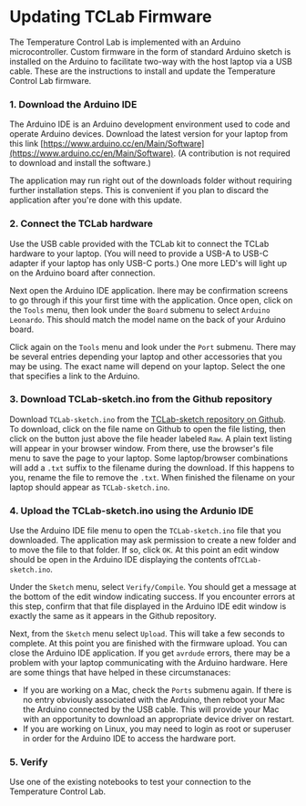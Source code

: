 # Updating TCLab Firmware

The Temperature Control Lab is implemented with an Arduino microcontroller. Custom firmware in the form of standard Arduino sketch is installed on the Arduino to facilitate two-way with the host laptop via a USB cable. These are the instructions to  install and update the Temperature Control Lab firmware.

### 1. Download the Arduino IDE

The Arduino IDE is an Arduino development environment used to code and operate Arduino devices. Download the latest version for your laptop from this link [https://www.arduino.cc/en/Main/Software](https://www.arduino.cc/en/Main/Software). (A contribution is not required to download and install the software.)

The application may run right out of the downloads folder without requiring further installation steps. This is convenient if you plan to discard the application after you're done with this update.

### 2. Connect the TCLab hardware

Use the USB cable provided with the TCLab kit to connect the TCLab hardware to your laptop. (You will need to provide a USB-A to USB-C adapter if your laptop has only USB-C ports.) One more LED's will light up on the Arduino board after connection.

Next open the Arduino IDE application. Ihere may be confirmation screens to go through if this your first time with the application. Once open, click on the `Tools` menu, then look under the `Board` submenu to select `Arduino Leonardo`. This should match the model name on the back of your Arduino board.

Click again on the `Tools` menu and look under the `Port` submenu. There may be several entries depending your laptop and other accessories that you may be using. The exact name will depend on your laptop. Select the one that specifies a link to the Arduino. 

### 3. Download TCLab-sketch.ino from the Github repository

Download `TCLab-sketch.ino` from the [TCLab-sketch repository on Github](https://github.com/jckantor/TCLab-sketch/tree/master/TCLab-sketch). To download, click on the file name on Github to open the file listing, then click on the button just above the file header labeled `Raw`. A plain text listing will appear in your browser window. From there, use the browser's file menu to save the page to your laptop. Some laptop/browser combinations will add a `.txt` suffix to the filename during the download. If this happens to you, rename the file to remove the `.txt`.  When finished the filename on your laptop should appear as `TCLab-sketch.ino`.

### 4. Upload the TCLab-sketch.ino using the Ardunio IDE

Use the Arduino IDE file menu to open the `TCLab-sketch.ino` file that you downloaded. The application may ask permission to create a new folder and to move the file to that folder. If so, click `OK`. At this point an edit window should be open in the Arduino IDE displaying the contents of`TCLab-sketch.ino`. 

Under the `Sketch` menu, select `Verify/Compile`. You should  get a message at the bottom of the edit window indicating success. If you encounter errors at this step, confirm that that file displayed in the Arduino IDE edit window is exactly the same as it appears in the Github repository.

Next, from the `Sketch` menu select `Upload`.  This will take a few seconds to complete. At this point you are finished with the firmware upload. You can close the Arduino IDE application. If you get `avrdude` errors, there may be a problem with your laptop communicating with the Arduino hardware. Here are some things that have helped in these circumstanaces:

* If you are working on a Mac, check the `Ports` submenu again. If there is no entry obviously associated with the Arduino, then reboot your Mac the Arduino connected by the USB cable. This will provide your Mac with an opportunity to download an appropriate device driver on restart.
* If you are working on Linux, you may need to login as root or superuser in order for the Arduino IDE to access the hardware port.

### 5. Verify

Use one of the existing notebooks to test your connection to the Temperature Control Lab. 

